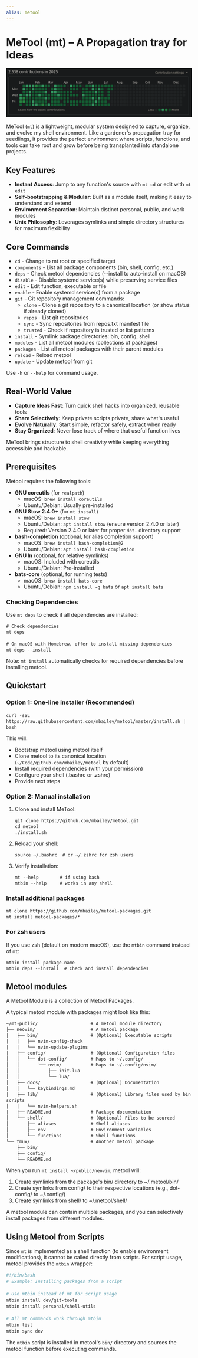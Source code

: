 ```yaml
---
alias: metool
---
```


# MeTool (mt) – A Propagation tray for Ideas

![A place for my code](docs/images/20250721011600.png)

MeTool (`mt`) is a lightweight, modular system designed to capture, organize,
and evolve my shell environment. Like a gardener's propagation tray for
seedlings, it provides the perfect environment where scripts, functions, and
tools can take root and grow before being transplanted into standalone
projects.

## Key Features

- **Instant Access**: Jump to any function's source with `mt cd` or edit with `mt edit`
- **Self-bootstrapping & Modular**: Built as a module itself, making it easy to understand and extend
- **Environment Separation**: Maintain distinct personal, public, and work modules
- **Unix Philosophy**: Leverages symlinks and simple directory structures for maximum flexibility

## Core Commands

- `cd` - Change to mt root or specified target
- `components` - List all package components (bin, shell, config, etc.)
- `deps` - Check metool dependencies (--install to auto-install on macOS)
- `disable` - Disable systemd service(s) while preserving service files
- `edit` - Edit function, executable or file
- `enable` - Enable systemd service(s) from a package
- `git` - Git repository management commands:
  - `clone` - Clone a git repository to a canonical location (or show status if already cloned)
  - `repos` - List git repositories
  - `sync` - Sync repositories from repos.txt manifest file
  - `trusted` - Check if repository is trusted or list patterns
- `install` - Symlink package directories: bin, config, shell
- `modules` - List all metool modules (collections of packages)
- `packages` - List all metool packages with their parent modules
- `reload` - Reload metool
- `update` - Update metool from git

Use `-h` or `--help` for command usage.

## Real-World Value

- **Capture Ideas Fast**: Turn quick shell hacks into organized, reusable tools
- **Share Selectively**: Keep private scripts private, share what's useful
- **Evolve Naturally**: Start simple, refactor safely, extract when ready
- **Stay Organized**: Never lose track of where that useful function lives

MeTool brings structure to shell creativity while keeping everything accessible
and hackable.

## Prerequisites

Metool requires the following tools:

- **GNU coreutils** (for `realpath`)
  - macOS: `brew install coreutils`
  - Ubuntu/Debian: Usually pre-installed
- **GNU Stow 2.4.0+** (for `mt install`)
  - macOS: `brew install stow`
  - Ubuntu/Debian: `apt install stow` (ensure version 2.4.0 or later)
  - Required: Version 2.4.0 or later for proper `dot-` directory support
- **bash-completion** (optional, for alias completion support)
  - macOS: `brew install bash-completion@2`
  - Ubuntu/Debian: `apt install bash-completion`
- **GNU ln** (optional, for relative symlinks)
  - macOS: Included with coreutils
  - Ubuntu/Debian: Pre-installed
- **bats-core** (optional, for running tests)
  - macOS: `brew install bats-core`
  - Ubuntu/Debian: `npm install -g bats` or `apt install bats`

### Checking Dependencies

Use `mt deps` to check if all dependencies are installed:

```shell
# Check dependencies
mt deps

# On macOS with Homebrew, offer to install missing dependencies
mt deps --install
```

Note: `mt install` automatically checks for required dependencies before installing metool.

## Quickstart

### Option 1: One-line installer (Recommended)

```shell
curl -sSL https://raw.githubusercontent.com/mbailey/metool/master/install.sh | bash
```

This will:
- Bootstrap metool using metool itself
- Clone metool to its canonical location (`~/Code/github.com/mbailey/metool` by default)
- Install required dependencies (with your permission)
- Configure your shell (.bashrc or .zshrc)
- Provide next steps

### Option 2: Manual installation

1. Clone and install MeTool:

   ```shell
   git clone https://github.com/mbailey/metool.git
   cd metool
   ./install.sh
   ```

2. Reload your shell:

   ```shell
   source ~/.bashrc  # or ~/.zshrc for zsh users
   ```

3. Verify installation:

   ```shell
   mt --help        # if using bash
   mtbin --help     # works in any shell
   ```

### Install additional packages

```shell
mt clone https://github.com/mbailey/metool-packages.git
mt install metool-packages/*
```

### For zsh users

If you use zsh (default on modern macOS), use the `mtbin` command instead of `mt`:

```shell
mtbin install package-name
mtbin deps --install  # Check and install dependencies
```

## Metool modules

A Metool Module is a collection of Metool Packages.

A typical metool module with packages might look like this:

```shell
~/mt-public/                    # A metool module directory
├── neovim/                     # A metool package
│   ├── bin/                    # (Optional) Executable scripts
│   │   ├── nvim-config-check
│   │   └── nvim-update-plugins
│   ├── config/                 # (Optional) Configuration files
│   │   └── dot-config/         # Maps to ~/.config/
│   │       └── nvim/           # Maps to ~/.config/nvim/
│   │           ├── init.lua
│   │           └── lua/
│   ├── docs/                   # (Optional) Documentation
│   │   └── keybindings.md
│   ├── lib/                    # (Optional) Library files used by bin scripts
│   │   └── nvim-helpers.sh
│   ├── README.md               # Package documentation
│   └── shell/                  # (Optional) Files to be sourced
│       ├── aliases             # Shell aliases
│       ├── env                 # Environment variables
│       └── functions           # Shell functions
└── tmux/                       # Another metool package
    ├── bin/
    ├── config/
    └── README.md
```

When you run `mt install ~/public/neovim`, metool will:

1. Create symlinks from the package's bin/ directory to ~/.metool/bin/
2. Create symlinks from config/ to their respective locations (e.g., dot-config/ to ~/.config/)
3. Create symlinks from shell/ to ~/.metool/shell/

A metool module can contain multiple packages, and you can selectively install packages from different modules.

## Using Metool from Scripts

Since `mt` is implemented as a shell function (to enable environment modifications), it cannot be called directly from scripts. For script usage, metool provides the `mtbin` wrapper:

```bash
#!/bin/bash
# Example: Installing packages from a script

# Use mtbin instead of mt for script usage
mtbin install dev/git-tools
mtbin install personal/shell-utils

# All mt commands work through mtbin
mtbin list
mtbin sync dev
```

The `mtbin` script is installed in metool's `bin/` directory and sources the metool function before executing commands.

